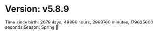 # Version: v5.8.9
Time since birth: 2079 days, 49896 hours, 2993760 minutes, 179625600 seconds
Season: Spring 🌸
